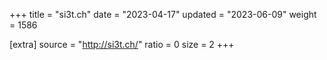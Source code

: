 +++
title = "si3t.ch"
date = "2023-04-17"
updated = "2023-06-09"
weight = 1586

[extra]
source = "http://si3t.ch/"
ratio = 0
size = 2
+++
